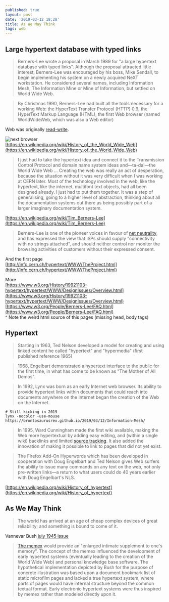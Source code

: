 ```yaml
---
published: true
layout: post
date: '2019-03-12 18:28'
title: As We May Think
tags: web 
---
```

## Large hypertext database with typed links
> Berners-Lee wrote a proposal in March 1989 for "a large hypertext database with typed links". Although the proposal attracted little interest, Berners-Lee was encouraged by his boss, Mike Sendall, to begin implementing his system on a newly acquired NeXT workstation. He considered several names, including Information Mesh, The Information Mine or Mine of Information, but settled on World Wide Web.

> By Christmas 1990, Berners-Lee had built all the tools necessary for a working Web: the HyperText Transfer Protocol (HTTP) 0.9, the HyperText Markup Language (HTML), the first Web browser (named WorldWideWeb, which was also a Web editor)

Web was originally [read-write](http://info.cern.ch/NextBrowser.html).

![next browser](http://info.cern.ch/images/NextEditorBW.gif)  
[https://en.wikipedia.org/wiki/History_of_the_World_Wide_Web](https://en.wikipedia.org/wiki/History_of_the_World_Wide_Web)

> I just had to take the hypertext idea and connect it to the Transmission Control Protocol and domain name system ideas and—ta-da!—the World Wide Web ... Creating the web was really an act of desperation, because the situation without it was very difficult when I was working at CERN later. Most of the technology involved in the web, like the hypertext, like the internet, multifont text objects, had all been designed already. I just had to put them together. It was a step of generalising, going to a higher level of abstraction, thinking about all the documentation systems out there as being possibly part of a larger imaginary documentation system.

[https://en.wikipedia.org/wiki/Tim_Berners-Lee](https://en.wikipedia.org/wiki/Tim_Berners-Lee)

> Berners-Lee is one of the pioneer voices in favour of [net neutrality](https://en.wikipedia.org/wiki/Net_neutrality), and has expressed the view that ISPs should supply "connectivity with no strings attached", and should neither control nor monitor the browsing activities of customers without their expressed consent.

And the first page  
[http://info.cern.ch/hypertext/WWW/TheProject.html](http://info.cern.ch/hypertext/WWW/TheProject.html)

More  
[https://www.w3.org/History/19921103-hypertext/hypertext/WWW/DesignIssues/Overview.html](https://www.w3.org/History/19921103-hypertext/hypertext/WWW/DesignIssues/Overview.html)  
[https://www.w3.org/People/Berners-Lee/FAQ.html](https://www.w3.org/People/Berners-Lee/FAQ.html)  
^ Note the weird html source of this pages (missing head, body tags)

## Hypertext

> Starting in 1963, Ted Nelson developed a model for creating and using linked content he called "hypertext" and "hypermedia" (first published reference 1965)

> 1968, Engelbart demonstrated a hypertext interface to the public for the first time, in what has come to be known as "The Mother of All Demos".

> In 1992, Lynx was born as an early Internet web browser. Its ability to provide hypertext links within documents that could reach into documents anywhere on the Internet began the creation of the Web on the Internet.

    # Still kicking in 2019
    lynx -nocolor -use-mouse https://brontosaurusrex.github.io/2019/03/12/Information-Mesh/

> In 1995, Ward Cunningham made the first wiki available, making the Web more hypertextual by adding easy editing, and (within a single wiki) backlinks and limited [source tracking](https://en.wikipedia.org/wiki/Source_tracking). It also added the innovation of making it possible to link to pages that did not yet exist.

> The Firefox Add-On Hyperwords which has been developed in cooperation with Doug Engelbart and Ted Nelson gives Web surfers the ability to issue many commands on any text on the web, not only pre-written links—a return to what users could do 40 years earlier with Doug Engelbart's NLS.

[https://en.wikipedia.org/wiki/History_of_hypertext](https://en.wikipedia.org/wiki/History_of_hypertext)

## As We May Think

> The world has arrived at an age of cheap complex devices of great reliability; and something is bound to come of it.

Vannevar Bush [july 1945 issue](https://www.theatlantic.com/magazine/archive/1945/07/as-we-may-think/303881/)

> [The memex](https://en.wikipedia.org/wiki/Memex) would provide an "enlarged intimate supplement to one's memory". The concept of the memex influenced the development of early hypertext systems (eventually leading to the creation of the World Wide Web) and personal knowledge base software. The hypothetical implementation depicted by Bush for the purpose of concrete illustration was based upon a document bookmark list of static microfilm pages and lacked a true hypertext system, where parts of pages would have internal structure beyond the common textual format. Early electronic hypertext systems were thus inspired by memex rather than modeled directly upon it.

 
 
